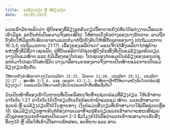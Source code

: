 ```yaml
---
title:  ແມ່ລ້ຽງດ່ຽວ ຫຼື ພໍ່ລ້ຽງດ່ຽວ
date:   20/05/2019
---
```


ພວກເຮົາມັກຈະຄິດວ່າ: ຜູ້ປົກຄອງທີ່ລ້ຽງລູກຄົນດຽວນີ້ອາດຈະຍັງບໍ່ທັນໄດ້ແຕ່ງງານເມື່ອພວກເຂົາມີລູກ. ແຕ່ນັ້ນກໍບໍ່ເປັນຄວາມຈິງສະເໝີໄປ. ໃຫ້ທ່ານເບິ່ງຕົວຢ່າງຂອງນາງຮັກກາຍ. ລາວຖືກບັງຄັບໃຫ້ມີລູກກັບອັບບຣາຮາມແລະຕໍ່ມາກໍຖືກບັງຄັບໃຫ້ໜີກັບລູກຂອງນາງ (ປະຖົມມະການ 16:3,4; ປະຖົມມະການ 21:17). ເລື່ອງຂອງເອລີຢາເດ? ພຣະເຈົ້າໄດ້ສົ່ງເອລິຢາໄປໝູ່ບ້ານແຫ່ງໜຶ່ງທີ່ມີຊື່ວ່າ ເຊເຣຟັດ. ຢູ່ທີ່ນັ້ນເອລີຢາໄດ້ຊ່ວຍຜູ້ຍິງຄົນໜຶ່ງທີ່ເປັນແມ່ລ້ຽງລູກຄົນດຽວ. ນາງເປັນແມ່ໝ້າຍ ແລະ ກໍມີເລື່ອງຂອງໂຢເຊບ. ໂຢເຊບເອງກໍຍອມເປັນພໍ່ລ້ຽງຂອງພຣະເຢຊູ. ແຕ່ຕໍ່ມາໂຢເຊບໄດ້ເສຍຊີວິດ ນາງມາລີອາເມຍຂອງລາວຈຶ່ງກາຍເປັນໝ້າຍແລະກາຍເປັນແມ່ລ້ຽງດ່ຽວເຊັ່ນກັນ.

`ໃຫ້ທ່ານເບິ່ງຄໍາສັນຍາຕ່າງໆໃນເຢເລມີຢາ 31:25, ມັດທາຍ 11:28, ເຢເລມີຢາ 29:11, ເຢເລມີຢາ 32:27 ; ສຸພາສິດ 3:5,6, ແລະ ເອເຊຢາ 43:1,2. ຄໍາສັນຍາເຫຼົ່ານີ້ໃຫ້ຄວາມຫວັງອັນໃດແກ່ພໍ່ແມ່ຜູ້ລ້ຽງດ່ຽວ? ແລະພວກມັນໃຫ້ຄວາມຫວັງອັນໃດແກ່ພວກເຮົາທີ່ເຫລືອເຊັ່ນກັນ?`

ມັນເປັນໜ້າທີ່ຂອງເຮົາໃນຖານະທີ່ເປັນຄຣິສຕະຈັກທີ່ຈະຊ່ວຍພໍ່ແມ່ທີ່ລ້ຽງດ່ຽວ. ໃຫ້ເຮົາອ່ານຢາໂກໂບ 1:27. ຢາໂກໂບໄດ້ເວົ້າກ່ຽວກັບເດັກນ້ອຍກໍາພ້າແລະແມ່ ໝ້າຍ. ພວກເຮົາສາມາດຊ່ວຍພໍ່ ຫຼື ແມ່ລ້ຽງດ່ຽວນີ້ໄດ້ໃນຫຼາຍທາງ. ເງິນບໍ່ແມ່ນສິ່ງດຽວທີ່ເຮົາສາມາດໃຊ້ເພື່ອຊ່ວຍເຫຼືອໄດ້. ພໍ່ແມ່ລ້ຽງດ່ຽວຫຼາຍຄົນກໍຕ້ອງການເວລາທີ່ຈະຢູ່ຄົນດຽວພວກເຮົາອາດຈະສະເໜີຊ່ວຍເບິ່ງລູກຂອງພວກເຂົາແທນເປັນເວລາ 2-3 ຊົ່ວໂມງກໍໄດ້ເພື່ອວ່າພວກເຂົາຈະສາມາດເຮັດສິ່ງອື່ນໆໄດ້ ຫຼື ເພື່ອໃຫ້ເຂົາມີໂອກາດພັກຜ່ອນ, ອະທິຖານ ແລະ ອ່ານ.